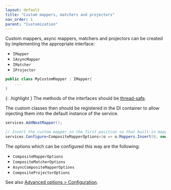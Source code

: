```yaml
---
layout: default
title: "Custom mappers, matchers and projectors"
nav_order: 1
parent: "Customization"
---
```


Custom mappers, async mappers, matchers and projectors can be created by implementing the appropriate interface:
- `IMapper`
- `IAsyncMapper`
- `IMatcher`
- `IProjector`

```csharp
public class MyCustomMapper : IMapper{
	...
}
```

{: .highlight }
The methods of the interfaces should be [thread-safe](/advanced-options/thread-safety).

The custom classes then should be registered in the DI container to allow injecting them into the default instance of the service.

```csharp
services.AddNeatMapper();

// Insert the custom mapper in the first position so that built-in mappers are invoked after it
services.Configure<CompositeMapperOptions>(o => o.Mappers.Insert(0, new MyCustomMapper()));
```

The options which can be configured this way are the following:
- `CompositeMapperOptions`
- `CompositeMatcherOptions`
- `AsyncCompositeMapperOptions`
- `CompositeProjectorOptions`

See also [Advanced options > Configuration](/advanced-options/configuration#compositemappertypeoptions).